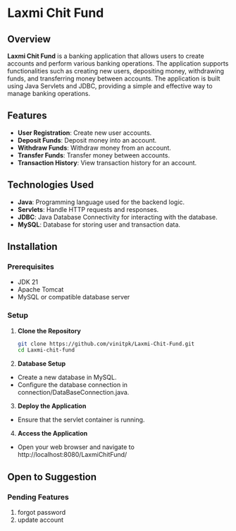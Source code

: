 # Laxmi Chit Fund

## Overview

**Laxmi Chit Fund** is a banking application that allows users to create accounts and perform various banking operations. The application supports functionalities such as creating new users, depositing money, withdrawing funds, and transferring money between accounts. The application is built using Java Servlets and JDBC, providing a simple and effective way to manage banking operations.

## Features

- **User Registration**: Create new user accounts.
- **Deposit Funds**: Deposit money into an account.
- **Withdraw Funds**: Withdraw money from an account.
- **Transfer Funds**: Transfer money between accounts.
- **Transaction History**: View transaction history for an account.

## Technologies Used
- **Java**: Programming language used for the backend logic.
- **Servlets**: Handle HTTP requests and responses.
- **JDBC**: Java Database Connectivity for interacting with the database.
- **MySQL**: Database for storing user and transaction data.

## Installation

### Prerequisites
- JDK 21 
- Apache Tomcat 
- MySQL or compatible database server

### Setup

1. **Clone the Repository**

   ```bash
   git clone https://github.com/vinitpk/Laxmi-Chit-Fund.git
   cd Laxmi-chit-fund

2. **Database Setup**
- Create a new database in MySQL.
- Configure the database connection  in connection/DataBaseConnection.java.

3. **Deploy the Application**
- Ensure that the servlet container is running.
  
4. **Access the Application**
- Open your web browser and navigate to http://localhost:8080/LaxmiChitFund/


## Open to Suggestion ##
 ### Pending Features
   1. forgot password
2. update account